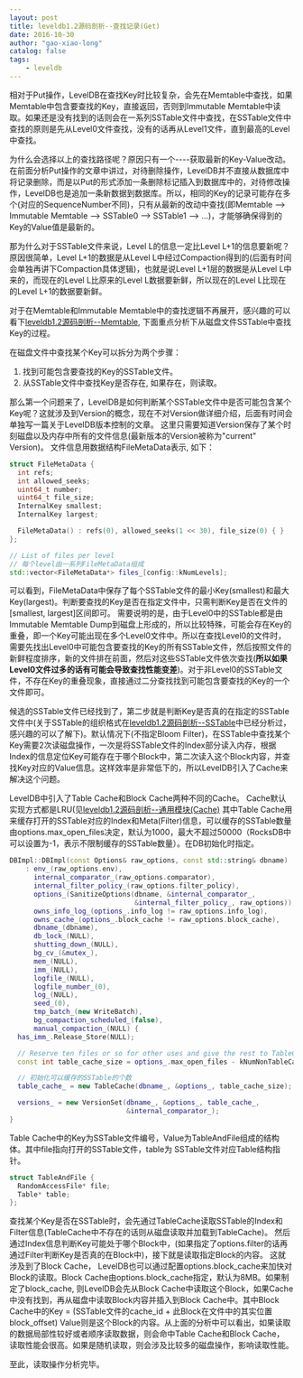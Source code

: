 ```yaml
---
layout: post
title: leveldb1.2源码剖析--查找记录(Get)
date: 2016-10-30
author: "gao-xiao-long"
catalog: false
tags:
    - leveldb
---
```


相对于Put操作，LevelDB在查找Key时比较复杂，会先在Memtable中查找，如果Memtable中包含要查找的Key，直接返回，否则到Immutable Memtable中读取。如果还是没有找到的话则会在一系列SSTable文件中查找，在SSTable文件中查找的原则是先从Level0文件查找，没有的话再从Level1文件，直到最高的Level中查找。

为什么会选择以上的查找路径呢？原因只有一个----获取最新的Key-Value改动。在前面分析Put操作的文章中讲过，对待删除操作，LevelDB并不直接从数据库中将记录删除，而是以Put的形式添加一条删除标记插入到数据库中的，对待修改操作，LevelDB也是追加一条新数据到数据库。所以，相同的Key的记录可能存在多个(对应的SequenceNumber不同)，只有从最新的改动中查找(即Memtable --> Immutable Memtable --> SSTable0 --> SSTable1 --> ...)，才能够确保得到的Key的Value值是最新的。

那为什么对于SSTable文件来说，Level L的信息一定比Level L+1的信息要新呢？原因很简单，Level L+1的数据是从Level L中经过Compaction得到的(后面有时间会单独再讲下Compaction具体逻辑)，也就是说Level L+1层的数据是从Level L中来的，而现在的Level L比原来的Level L数据要新鲜，所以现在的Level L比现在的Level L+1的数据要新鲜。

对于在Memtable和Immutable Memtable中的查找逻辑不再展开，感兴趣的可以看下[leveldb1.2源码剖析--Memtable](http://gao-xiao-long.github.io/2016/09/24/memtable/), 下面重点分析下从磁盘文件SSTable中查找Key的过程。

在磁盘文件中查找某个Key可以拆分为两个步骤：

1. 找到可能包含要查找的Key的SSTable文件。
2. 从SSTable文件中查找Key是否存在, 如果存在，则读取。


那么第一个问题来了，LevelDB是如何判断某个SSTable文件中是否可能包含某个Key呢？这就涉及到Version的概念，现在不对Version做详细介绍，后面有时间会单独写一篇关于LevelDB版本控制的文章。 这里只需要知道Version保存了某个时刻磁盘以及内存中所有的文件信息(最新版本的Version被称为"current" Version)。 文件信息用数据结构FileMetaData表示, 如下：

```c++
struct FileMetaData {
  int refs;
  int allowed_seeks;
  uint64_t number;
  uint64_t file_size;
  InternalKey smallest;
  InternalKey largest;

  FileMetaData() : refs(0), allowed_seeks(1 << 30), file_size(0) { }
};

// List of files per level
// 每个level由一系列FileMetaData组成
std::vector<FileMetaData*> files_[config::kNumLevels];
```
可以看到，FileMetaData中保存了每个SSTable文件的最小Key(smallest)和最大Key(largest)。判断要查找的Key是否在指定文件中，只需判断Key是否在文件的[smallest, largest]区间即可。
需要说明的是，由于Level0中的SSTable都是由Immutable Memtable Dump到磁盘上形成的，所以比较特殊，可能会存在Key的重叠，即一个Key可能出现在多个Level0文件中。所以在查找Level0的文件时，需要先找出Level0中可能包含要查找的Key的所有SSTable文件，然后按照文件的新鲜程度排序，新的文件排在前面，然后对这些SSTable文件依次查找(**所以如果Level0文件过多的话有可能会导致查找性能变差**)。对于非Level0的SSTable文件，不存在Key的重叠现象，直接通过二分查找找到可能包含要查找的Key的一个文件即可。

候选的SSTable文件已经找到了，第二步就是判断Key是否真的在指定的SSTable文件中(关于SSTable的组织格式在[leveldb1.2源码剖析--SSTable](http://gao-xiao-long.github.io/2016/08/07/table-format/)中已经分析过，感兴趣的可以了解下)。默认情况下(不指定Bloom Filter)，在SSTable中查找某个Key需要2次读磁盘操作，一次是将SSTable文件的Index部分读入内存，根据Index的信息定位Key可能存在于哪个Block中，第二次读入这个Block内容，并查找Key对应的Value信息。这样效率是非常低下的，所以LevelDB引入了Cache来解决这个问题。

LevelDB中引入了Table Cache和Block Cache两种不同的Cache。 Cache默认实现方式都是LRU(见[leveldb1.2源码剖析--通用模块(Cache)](http://gao-xiao-long.github.io/2016/05/13/leveldb-cache/) 其中Table Cache用来缓存打开的SSTable对应的Index和Meta(Filter)信息，可以缓存的SSTable数量由options.max_open_files决定，默认为1000，最大不超过50000（RocksDB中可以设置为-1，表示不限制缓存的SSTable数量）。在DB初始化时指定。

```c++
DBImpl::DBImpl(const Options& raw_options, const std::string& dbname)
    : env_(raw_options.env),
      internal_comparator_(raw_options.comparator),
      internal_filter_policy_(raw_options.filter_policy),
      options_(SanitizeOptions(dbname, &internal_comparator_,
                               &internal_filter_policy_, raw_options)),
      owns_info_log_(options_.info_log != raw_options.info_log),
      owns_cache_(options_.block_cache != raw_options.block_cache),
      dbname_(dbname),
      db_lock_(NULL),
      shutting_down_(NULL),
      bg_cv_(&mutex_),
      mem_(NULL),
      imm_(NULL),
      logfile_(NULL),
      logfile_number_(0),
      log_(NULL),
      seed_(0),
      tmp_batch_(new WriteBatch),
      bg_compaction_scheduled_(false),
      manual_compaction_(NULL) {
  has_imm_.Release_Store(NULL);

  // Reserve ten files or so for other uses and give the rest to TableCache.
  const int table_cache_size = options_.max_open_files - kNumNonTableCacheFiles;

  // 初始化可以缓存的SSTable的个数
  table_cache_ = new TableCache(dbname_, &options_, table_cache_size);

  versions_ = new VersionSet(dbname_, &options_, table_cache_,
                             &internal_comparator_);
}

```

Table Cache中的Key为SSTable文件编号，Value为TableAndFile组成的结构体。其中file指向打开的SSTable文件，table为
SSTable文件对应Table结构指针。

```c++
struct TableAndFile {
  RandomAccessFile* file;
  Table* table;
};
```

查找某个Key是否在SSTable时，会先通过TableCache读取SSTable的Index和Filter信息(TableCache中不存在的话则从磁盘读取并加载到TableCache)。
然后通过Index信息判断Key可能处于哪个Block中，(如果指定了options.filter的话再通过Filter判断Key是否真的在Block中)，接下就是读取指定Block的内容。
这就涉及到了Block Cache， LevelDB也可以通过配置options.block_cache来加快对Block的读取。Block Cache由options.block_cache指定，默认为8MB。如果制定了block_cache, 则LevelDB会先从Block Cache中读取这个Block，如果Cache中没有找到，再从磁盘中读取Block内容并插入到Block Cache中。其中Block Cache中的Key = (SSTable文件的cache_id + 此Block在文件中的其实位置block_offset) Value则是这个Block的内容。从上面的分析中可以看出，如果读取的数据局部性较好或者顺序读取数据，则会命中Table Cache和Block Cache， 读取性能会很高。如果是随机读取，则会涉及比较多的磁盘操作，影响读取性能。

至此，读取操作分析完毕。
